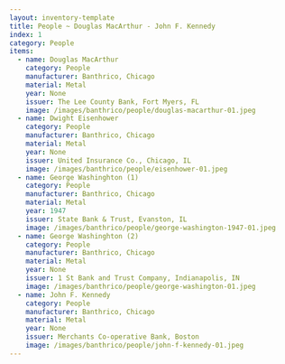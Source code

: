 ```yaml
---
layout: inventory-template
title: People ~ Douglas MacArthur - John F. Kennedy
index: 1
category: People
items:
  - name: Douglas MacArthur
    category: People
    manufacturer: Banthrico, Chicago
    material: Metal
    year: None
    issuer: The Lee County Bank, Fort Myers, FL
    image: /images/banthrico/people/douglas-macarthur-01.jpeg
  - name: Dwight Eisenhower
    category: People
    manufacturer: Banthrico, Chicago
    material: Metal
    year: None
    issuer: United Insurance Co., Chicago, IL
    image: /images/banthrico/people/eisenhower-01.jpeg
  - name: George Washinghton (1)
    category: People
    manufacturer: Banthrico, Chicago
    material: Metal
    year: 1947
    issuer: State Bank & Trust, Evanston, IL
    image: /images/banthrico/people/george-washington-1947-01.jpeg
  - name: George Washinghton (2)
    category: People
    manufacturer: Banthrico, Chicago
    material: Metal
    year: None
    issuer: 1 St Bank and Trust Company, Indianapolis, IN
    image: /images/banthrico/people/george-washington-01.jpeg
  - name: John F. Kennedy
    category: People
    manufacturer: Banthrico, Chicago
    material: Metal
    year: None
    issuer: Merchants Co-operative Bank, Boston
    image: /images/banthrico/people/john-f-kennedy-01.jpeg
---
```

